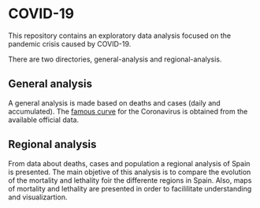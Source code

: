 # COVID-19

This repository contains an exploratory data analysis focused on the pandemic crisis caused by COVID-19.

There are two directories, general-analysis and regional-analysis.

##  General analysis

A general analysis is made based on deaths and cases (daily and accumulated). The [famous curve](https://www.nytimes.com/interactive/2020/04/03/world/coronavirus-flatten-the-curve-countries.html) for the Coronavirus is obtained from the available official data.  


## Regional analysis

From data about deaths, cases and population a regional analysis of Spain is presented. The main objetive of this analysis is to compare the evolution of the mortality and lethality foir the differente regions in Spain. Also, maps of mortality and lethality are presented in order to facililitate understanding and visualizartion. 



